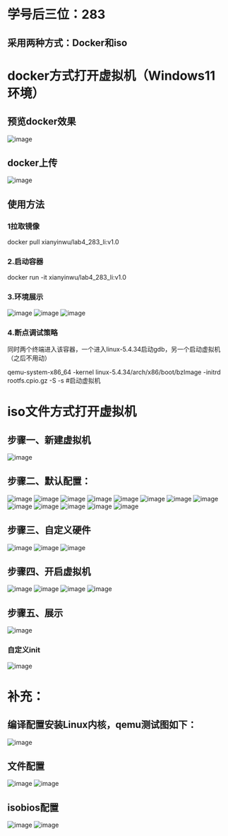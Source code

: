 # 学号后三位：283
## 采用两种方式：Docker和iso

# docker方式打开虚拟机（Windows11 环境）

## 预览docker效果
![image](https://github.com/xianyinwu/linux-lab4/assets/126786092/0007ac50-864b-4dff-a11b-dd3b09ec4229)
## docker上传
![image](https://github.com/xianyinwu/linux-lab4/assets/126786092/0ecabd7f-d400-4ff2-b533-c84e6b716344)

## 使用方法

### 1拉取镜像
  
  docker pull xianyinwu/lab4_283_li:v1.0

### 2.启动容器

  docker run -it xianyinwu/lab4_283_li:v1.0

### 3.环境展示
![image](https://github.com/xianyinwu/linux-lab4/assets/126786092/56d8415c-da90-4e88-b8d3-c840cd172c25)
![image](https://github.com/xianyinwu/linux-lab4/assets/126786092/62aa7781-b906-41d1-9a03-898b6e0925e2)
![image](https://github.com/xianyinwu/linux-lab4/assets/126786092/02684cdb-37c7-4a0d-997b-d48c94d1a04e)

### 4.断点调试策略
  同时两个终端进入该容器，一个进入linux-5.4.34启动gdb，另一个启动虚拟机（之后不用动）
  
  qemu-system-x86_64 -kernel linux-5.4.34/arch/x86/boot/bzImage -initrd rootfs.cpio.gz -S -s #启动虚拟机

# iso文件方式打开虚拟机
## 步骤一、新建虚拟机
![image](https://github.com/xianyinwu/linux-lab4/assets/126786092/3d655533-bb4d-45e8-8cbf-63049723c1b8)
## 步骤二、默认配置：
![image](https://github.com/xianyinwu/linux-lab4/assets/126786092/e2085616-3d12-4372-8ffe-61016da54cf9)
![image](https://github.com/xianyinwu/linux-lab4/assets/126786092/3e534d72-b0e9-4c11-817c-19327fc4b0d1)
![image](https://github.com/xianyinwu/linux-lab4/assets/126786092/5334b2ee-45b9-4912-bd23-705dc0f3e68c)
![image](https://github.com/xianyinwu/linux-lab4/assets/126786092/6f45435f-c427-4fee-b4f1-6aae2003c1d4)
![image](https://github.com/xianyinwu/linux-lab4/assets/126786092/df628a90-e402-4f7c-a4c2-7e506e5c3cff)
![image](https://github.com/xianyinwu/linux-lab4/assets/126786092/febdc295-0fa1-47d4-ae4b-95ef37ab3073)
![image](https://github.com/xianyinwu/linux-lab4/assets/126786092/cde51727-cd82-49d1-9f78-2900a63f4a4b)
![image](https://github.com/xianyinwu/linux-lab4/assets/126786092/19c58cfe-86a6-4ece-84c9-79dffc33a642)
![image](https://github.com/xianyinwu/linux-lab4/assets/126786092/44157389-ebe0-466c-ac72-b931b839ab37)
![image](https://github.com/xianyinwu/linux-lab4/assets/126786092/a121851b-ea3d-4c0b-a3fa-dee8228403dd)
![image](https://github.com/xianyinwu/linux-lab4/assets/126786092/d1eb120a-919a-4627-a237-503d23616619)
![image](https://github.com/xianyinwu/linux-lab4/assets/126786092/d752715f-a5cb-4dc0-b487-98faf253032c)
![image](https://github.com/xianyinwu/linux-lab4/assets/126786092/f711f082-9416-411f-93c7-9f0537dc766c)
## 步骤三、自定义硬件
![image](https://github.com/xianyinwu/linux-lab4/assets/126786092/5a120d7e-c75d-4de6-8643-16bb01c49ee9)
![image](https://github.com/xianyinwu/linux-lab4/assets/126786092/fb053b79-9106-44a7-a080-91d5338e39fa)
![image](https://github.com/xianyinwu/linux-lab4/assets/126786092/f1a2f8cc-418c-4a4d-9764-247d241a292d)
## 步骤四、开启虚拟机
![image](https://github.com/xianyinwu/linux-lab4/assets/126786092/db45af78-4f73-45aa-a426-aefac69523cf)
![image](https://github.com/xianyinwu/linux-lab4/assets/126786092/269d81d6-7c8d-42f3-9603-158785742e40)
![image](https://github.com/xianyinwu/linux-lab4/assets/126786092/f576ec76-9fa4-411c-971b-edbd08bf9880)
![image](https://github.com/xianyinwu/linux-lab4/assets/126786092/1b9bfb78-fd9f-48a1-9352-9720038cb78c)
## 步骤五、展示
![image](https://github.com/xianyinwu/linux-lab4/assets/126786092/874ddd14-ebf0-4446-9935-c0d39c73ef89)
### 自定义init
![image](https://github.com/xianyinwu/linux-lab4/assets/126786092/ac78f2f5-ee0f-43b6-aae8-16980abcee79)

# 补充：
## 编译配置安装Linux内核，qemu测试图如下：
![image](https://github.com/xianyinwu/linux-lab4/assets/126786092/1208cfef-7824-4cb6-ae18-aa95d3d03741)
## 文件配置
![image](https://github.com/xianyinwu/linux-lab4/assets/126786092/7c0182c4-d5e7-41da-806e-0fe4be974967)
![image](https://github.com/xianyinwu/linux-lab4/assets/126786092/090e7350-9caf-4b7c-ae21-7fee9bbbe4f1)
## isobios配置
![image](https://github.com/xianyinwu/linux-lab4/assets/126786092/619afe04-2c3f-4a51-84dc-aa79c6d20199)
![image](https://github.com/xianyinwu/linux-lab4/assets/126786092/1aecfda5-a570-4ddd-8cd0-29a806f9abb0)
